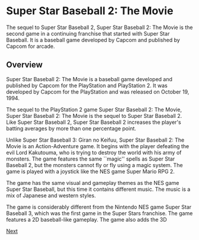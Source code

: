 # Super Star Baseball 2: The Movie

The sequel to Super Star Baseball 2, Super Star Baseball 2: The Movie is the second game in a continuing franchise that started with Super Star Baseball. It is a baseball game developed by Capcom and published by Capcom for arcade.

## Overview

Super Star Baseball 2: The Movie is a baseball game developed and published by Capcom for the PlayStation and PlayStation 2. It was developed by Capcom for the PlayStation and was released on October 19, 1994.

The sequel to the PlayStation 2 game Super Star Baseball 2: The Movie, Super Star Baseball 2: The Movie is the sequel to Super Star Baseball 2. Like Super Star Baseball 2, Super Star Baseball 2 increases the player's batting averages by more than one percentage point.

Unlike Super Star Baseball 3: Giran no Keifuu, Super Star Baseball 2: The Movie is an Action-Adventure game. It begins with the player defeating the evil Lord Kakutouma, who is trying to destroy the world with his army of monsters. The game features the same ``magic'' spells as Super Star Baseball 2, but the monsters cannot fly or fly using a magic system. The game is played with a joystick like the NES game Super Mario RPG 2.

The game has the same visual and gameplay themes as the NES game Super Star Baseball, but this time it contains different music. The music is a mix of Japanese and western styles.

The game is considerably different from the Nintendo NES game Super Star Baseball 3, which was the first game in the Super Stars franchise. The game features a 2D baseball-like gameplay. The game also adds the       3D

[Next](351.md)